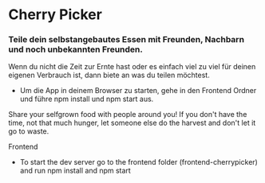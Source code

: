 # Cherry Picker
### Teile dein selbstangebautes Essen mit Freunden, Nachbarn und noch unbekannten Freunden. 
Wenn du nicht die Zeit zur Ernte hast oder es einfach viel zu viel für deinen eigenen Verbrauch ist, dann biete an was du teilen möchtest.

- Um die App in deinem Browser zu starten, gehe in den Frontend Ordner <frontend-cherrypicker> und führe npm install und npm start aus.

Share your selfgrown food with people around you!
If you don't have the time, not that much hunger, let someone else do the harvest and don't let it go to waste.


Frontend
- To start the dev server go to the frontend folder (frontend-cherrypicker) and run npm install and npm start
